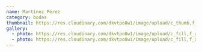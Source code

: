```yaml
---
name: Martínez Pérez
category: bodas
thumbnail: https://res.cloudinary.com/dkvtpo8w1/image/upload/c_thumb,f_auto,g_center,h_500,q_auto,w_300/v1669262810/PadillaPortfolio/pexels-yndira-dejes%C3%BAs-389663.jpg
gallery:
  - photo: https://res.cloudinary.com/dkvtpo8w1/image/upload/c_fill,f_auto,h_600,w_426/v1668566872/PadillaPortfolio/bridge-in-forest-minimalist-4k-w7.jpg
  - photo: https://res.cloudinary.com/dkvtpo8w1/image/upload/c_fill,f_auto,h_600,w_426/v1669258155/PadillaPortfolio/pexels-do%C4%9Fukan-benli-3094345.jpg
---
```

